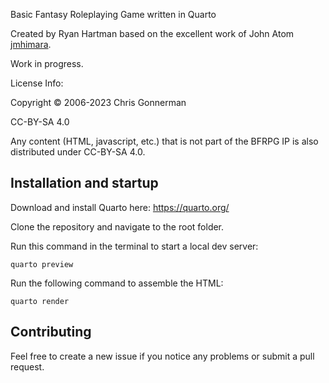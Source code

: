 Basic Fantasy Roleplaying Game written in Quarto

Created by Ryan Hartman based on the excellent work of John Atom [jmhimara](https://github.com/jmhimara/bfrpg).

Work in progress. 

License Info: 

Copyright © 2006-2023 Chris Gonnerman

CC-BY-SA 4.0 

Any content (HTML, javascript, etc.) that is not part of the BFRPG IP is also distributed under CC-BY-SA 4.0. 

## Installation and startup
Download and install Quarto here:
https://quarto.org/

Clone the repository and navigate to the root folder.

Run this command in the terminal to start a local dev server:

    quarto preview

Run the following command to assemble the HTML:

    quarto render


## Contributing
Feel free to create a new issue if you notice any problems or submit a pull request.
